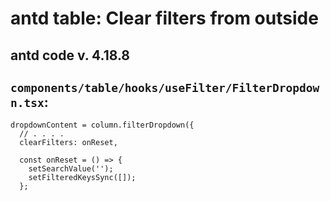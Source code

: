 # antd table: Clear filters from outside

## antd code v. 4.18.8

## `components/table/hooks/useFilter/FilterDropdown.tsx`:

```
dropdownContent = column.filterDropdown({
  // . . . .
  clearFilters: onReset,
```

```
  const onReset = () => {
    setSearchValue('');
    setFilteredKeysSync([]);
  };
```
